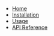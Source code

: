 - [Home](index.md)
- [Installation](installation.md)
- [Usage](usage.md)
- [API Reference](reference/)
